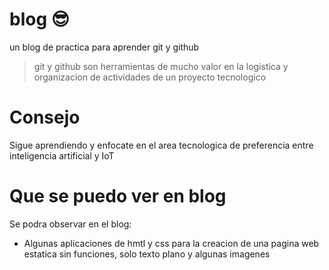 # blog 😎
un blog de practica para aprender git y github
>git y github son herramientas de mucho valor en la logistica y organizacion de actividades de un proyecto tecnologico 

# Consejo
Sigue aprendiendo y enfocate en el area tecnologica de preferencia entre inteligencia artificial y IoT

# Que se puedo ver en blog
Se podra observar en el blog:
* Algunas aplicaciones de hmtl y css para la creacion de una pagina web estatica sin funciones, solo texto plano y algunas imagenes 